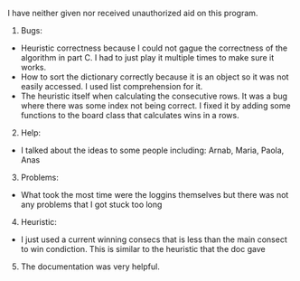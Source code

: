 I have neither given nor received unauthorized aid on this program.

1. Bugs: 
- Heuristic correctness because I could not gague the correctness of the algorithm in part C. I had to just play it multiple times to make sure it works.
- How to sort the dictionary correctly because it is an object so it was not easily accessed. I used list comprehension for it.
- The heuristic itself when calculating the consecutive rows. It was a bug where there was some index not being correct. I fixed it by adding some functions to the board class that calculates wins in a rows.

2. Help:
- I talked about the ideas to some people including: Arnab, Maria, Paola, Anas

3. Problems:
- What took the most time were the loggins themselves but there was not any problems that I got stuck too long

4. Heuristic:
- I just used a current winning consecs that is less than the main consect to win condiction. This is similar to the heuristic that the doc gave

5. The documentation was very helpful. 
